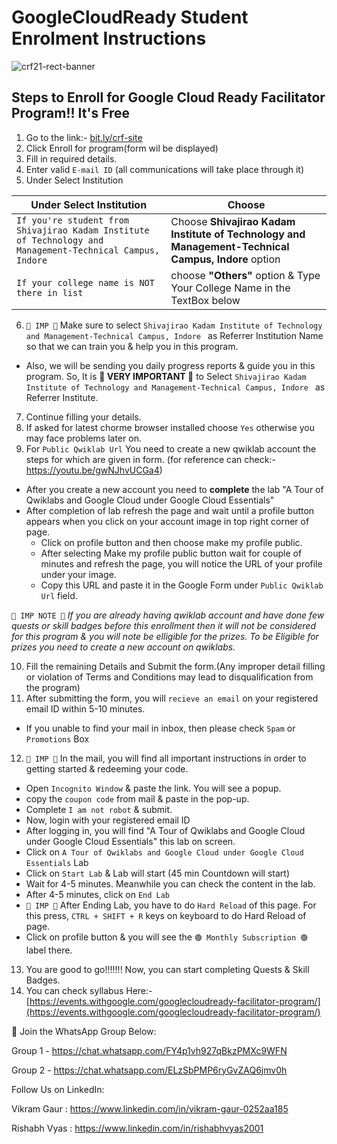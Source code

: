 ﻿# GoogleCloudReady Student Enrolment Instructions 

![crf21-rect-banner](https://user-images.githubusercontent.com/73075078/113981765-aa3a5300-9865-11eb-9a49-ddd150c3e96b.png)


## Steps to Enroll for Google Cloud Ready Facilitator Program!! It's Free

1) Go to the link:- [bit.ly/crf-site](bit.ly/crf-site)
2) Click Enroll for program(form wil be displayed)
3) Fill in required details.
4) Enter valid `E-mail ID` (all communications will take place through it)
5) Under Select Institution

| Under Select Institution | Choose |
| --- | --- |
| `If you're student from Shivajirao Kadam Institute of Technology and Management-Technical Campus, Indore` | Choose **Shivajirao Kadam Institute of Technology and Management-Technical Campus, Indore** option |
| `If your college name is NOT there in list` | choose **"Others"** option & Type Your College Name in the TextBox below |

6) `🔴 IMP 🔴` Make sure to select `Shivajirao Kadam Institute of Technology and Management-Technical Campus, Indore ` as Referrer Institution Name so that we can train you & help you in this program.
  - Also, we will be sending you daily progress reports & guide you in this program. So, It is **🔴 VERY IMPORTANT 🔴** to Select `Shivajirao Kadam Institute of Technology and Management-Technical Campus, Indore ` as Referrer Institute.
7) Continue filling your details.
8) If asked for latest chorme browser installed choose `Yes` otherwise you may face problems later on.
9) For `Public Qwiklab Url` You need to create a new qwiklab account the steps for which are given in form. (for reference can check:- https://youtu.be/gwNJhvUCGa4)
  - After you create a new account you need to **complete** the lab "A Tour of Qwiklabs and Google Cloud under Google Cloud Essentials"
  - After completion of lab refresh the page and wait until a profile button appears when you click on your account image in top right corner of page.
	- Click on profile button and then choose make my profile public.
	- After selecting Make my profile public button wait for couple of minutes and refresh the page, you will notice the URL of your profile under your image.
	- Copy this URL and paste it in the Google Form under `Public Qwiklab Url` field.

`🔴 IMP NOTE 🔴` *If you are already having qwiklab account and have done few quests or skill badges before this enrollment then it will not be considered for this program & you will note be elligible for the prizes. To be Eligible for prizes you need to create a new account on qwiklabs.*

10) Fill the remaining Details and Submit the form.(Any improper detail filling or violation of Terms and Conditions may lead to disqualification from the program)
11) After submitting the form, you will `recieve an email` on your registered email ID within 5-10 minutes.
  - If you unable to find your mail in inbox, then please check `Spam` or `Promotions` Box
12) `🔴 IMP 🔴` In the mail, you will find all important instructions in order to getting started & redeeming your code.
  - Open `Incognito Window` & paste the link. You will see a popup.
  - copy the `coupon code` from mail & paste in the pop-up.
  - Complete `I am not robot` & submit.
  - Now, login with your registered email ID
  - After logging in, you will find "A Tour of Qwiklabs and Google Cloud under Google Cloud Essentials" this lab on screen.
  - Click on `A Tour of Qwiklabs and Google Cloud under Google Cloud Essentials` Lab
  - Click on `Start Lab` & Lab will start (45 min Countdown will start)
  - Wait for 4-5 minutes. Meanwhile you can check the content in the lab.
  - After 4-5 minutes, click on `End Lab`
  - `🔴 IMP 🔴` After Ending Lab, you have to do `Hard Reload` of this page. For this press, `CTRL + SHIFT + R` keys on keyboard to do Hard Reload of page.
  - Click on profile button & you will see the `🟢 Monthly Subscription 🟢` label there.
13) You are good to go!!!!!!! Now, you can start completing Quests & Skill Badges.
14) You can check syllabus Here:- [https://events.withgoogle.com/googlecloudready-facilitator-program/](https://events.withgoogle.com/googlecloudready-facilitator-program/)

🔰 Join the WhatsApp Group Below:

Group 1 - https://chat.whatsapp.com/FY4p1vh927qBkzPMXc9WFN

Group 2 - https://chat.whatsapp.com/ELzSbPMP6ryGvZAQ6jmv0h 

Follow Us on LinkedIn:

Vikram Gaur : https://www.linkedin.com/in/vikram-gaur-0252aa185

Rishabh Vyas : https://www.linkedin.com/in/rishabhvyas2001

